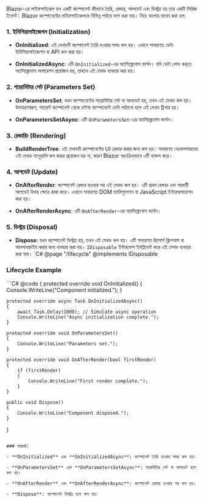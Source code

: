 Blazor-এর লাইফসাইকেল হল একটি কম্পোনেন্ট কীভাবে তৈরি, রেন্ডার, আপডেট এবং ডিস্ট্রয় হয় তার একটি সিরিজ ইভেন্ট। Blazor কম্পোনেন্টের লাইফসাইকেলকে বিভিন্ন পর্যায়ে ভাগ করা যায়। নিচে বাংলায় ব্যাখ্যা করা হল:

### 1. **ইনিশিয়ালাইজেশন (Initialization)**

- **OnInitialized**: এই মেথডটি কম্পোনেন্ট তৈরি হওয়ার সময় কল হয়। এখানে সাধারণত ডেটা ইনিশিয়ালাইজেশন বা API কল করা হয়।
    
- **OnInitializedAsync**: এটি `OnInitialized`-এর অ্যাসিঙ্ক্রোনাস ভার্সন। যদি ডেটা লোড করতে অ্যাসিঙ্ক্রোনাস অপারেশন প্রয়োজন হয়, তাহলে এই মেথড ব্যবহার করা হয়।
    

### 2. **প্যারামিটার সেট (Parameters Set)**

- **OnParametersSet**: যখন কম্পোনেন্টের প্যারামিটার সেট বা আপডেট হয়, তখন এই মেথড কল হয়। উদাহরণস্বরূপ, প্যারেন্ট কম্পোনেন্ট থেকে চাইল্ড কম্পোনেন্টে ডেটা পাঠানো হলে এই মেথড ট্রিগার হয়।
    
- **OnParametersSetAsync**: এটি `OnParametersSet`-এর অ্যাসিঙ্ক্রোনাস ভার্সন।
    

### 3. **রেন্ডারিং (Rendering)**

- **BuildRenderTree**: এই মেথডটি কম্পোনেন্টের UI রেন্ডার করার জন্য কল হয়। সাধারণত ডেভেলপারদের এই মেথড ম্যানুয়ালি কল করার প্রয়োজন হয় না, কারণ Blazor স্বয়ংক্রিয়ভাবে এটি হ্যান্ডল করে।
    

### 4. **আপডেট (Update)**

- **OnAfterRender**: কম্পোনেন্ট রেন্ডার হওয়ার পর এই মেথড কল হয়। এটি প্রথম রেন্ডার এবং পরবর্তী আপডেট উভয় ক্ষেত্রে কাজ করে। এখানে সাধারণত DOM ম্যানিপুলেশন বা JavaScript ইন্টারঅপারেশন করা হয়।
    
- **OnAfterRenderAsync**: এটি `OnAfterRender`-এর অ্যাসিঙ্ক্রোনাস ভার্সন।
    

### 5. **ডিস্ট্রয় (Disposal)**

- **Dispose**: যখন কম্পোনেন্ট ডিস্ট্রয় হয়, তখন এই মেথড কল হয়। এটি সাধারণত রিসোর্স ক্লিনআপ বা আনসাবস্ক্রাইব করার জন্য ব্যবহার করা হয়। `IDisposable` ইন্টারফেস ইমপ্লিমেন্ট করে এই মেথড ব্যবহার করা যায়।
`C# 
	@page "/lifecycle"
@implements IDisposable

<h3>Lifecycle Example</h3>
```C#
@code {
    protected override void OnInitialized()
    {
        Console.WriteLine("Component initialized.");
    }

    protected override async Task OnInitializedAsync()
    {
        await Task.Delay(1000); // Simulate async operation
        Console.WriteLine("Async initialization complete.");
    }

    protected override void OnParametersSet()
    {
        Console.WriteLine("Parameters set.");
    }

    protected override void OnAfterRender(bool firstRender)
    {
        if (firstRender)
        {
            Console.WriteLine("First render complete.");
        }
    }

    public void Dispose()
    {
        Console.WriteLine("Component disposed.");
    }
}
```

### সারমর্ম:

- **OnInitialized** এবং **OnInitializedAsync**: কম্পোনেন্ট তৈরি হওয়ার সময় কল হয়।
    
- **OnParametersSet** এবং **OnParametersSetAsync**: প্যারামিটার সেট বা আপডেট হলে কল হয়।
    
- **OnAfterRender** এবং **OnAfterRenderAsync**: কম্পোনেন্ট রেন্ডার হওয়ার পর কল হয়।
    
- **Dispose**: কম্পোনেন্ট ডিস্ট্রয় হলে কল হয়।
    
